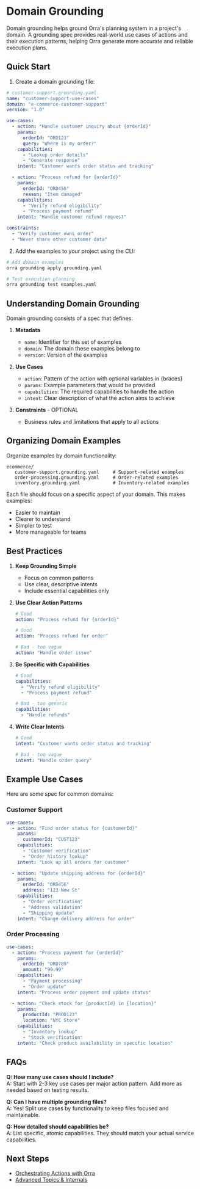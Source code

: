 # Domain Grounding

Domain grounding helps ground Orra's planning system in a project's domain. A grounding spec provides real-world use cases of actions and their execution patterns, helping Orra generate more accurate and reliable execution plans.

## Quick Start

1. Create a domain grounding file:

```yaml
# customer-support.grounding.yaml
name: "customer-support-use-cases"
domain: "e-commerce-customer-support"
version: "1.0"

use-cases:
  - action: "Handle customer inquiry about {orderId}"
    params:
      orderId: "ORD123"
      query: "Where is my order?"
    capabilities:
      - "Lookup order details"
      - "Generate response"
    intent: "Customer wants order status and tracking"

  - action: "Process refund for {orderId}"
    params:
      orderId: "ORD456"
      reason: "Item damaged"
    capabilities:
      - "Verify refund eligibility"
      - "Process payment refund"
    intent: "Handle customer refund request"

constraints:
  - "Verify customer owns order"
  - "Never share other customer data"
```

2. Add the examples to your project using the CLI:

```bash
# Add domain examples
orra grounding apply grounding.yaml

# Test execution planning
orra grounding test examples.yaml
```

## Understanding Domain Grounding

Domain grounding consists of a spec that defines:

1. **Metadata**
   - `name`: Identifier for this set of examples
   - `domain`: The domain these examples belong to
   - `version`: Version of the examples

2. **Use Cases**
   - `action`: Pattern of the action with optional variables in {braces}
   - `params`: Example parameters that would be provided
   - `capabilities`: The required capabilities to handle the action
   - `intent`: Clear description of what the action aims to achieve

3. **Constraints** - OPTIONAL
   - Business rules and limitations that apply to all actions

## Organizing Domain Examples

Organize examples by domain functionality:

```
ecommerce/
   customer-support.grounding.yaml     # Support-related examples
   order-processing.grounding.yaml     # Order-related examples
   inventory.grounding.yaml            # Inventory-related examples
```

Each file should focus on a specific aspect of your domain. This makes examples:
- Easier to maintain
- Clearer to understand
- Simpler to test
- More manageable for teams

## Best Practices

1. **Keep Grounding Simple**
   - Focus on common patterns
   - Use clear, descriptive intents
   - Include essential capabilities only

2. **Use Clear Action Patterns**
   ```yaml
   # Good
   action: "Process refund for {orderId}"
   ```
   
   ```yaml
   # Good
   action: "Process refund for order"
   ```
   
   ```yaml
   # Bad - too vague
   action: "Handle order issue"
   ```

3. **Be Specific with Capabilities**
   ```yaml
   # Good
   capabilities:
     - "Verify refund eligibility"
     - "Process payment refund"
   ```
   
   ```yaml
   # Bad - too generic
   capabilities:
     - "Handle refunds"
   ```

4. **Write Clear Intents**
   ```yaml
   # Good
   intent: "Customer wants order status and tracking"
   ```
   
   ```yaml
   # Bad - too vague
   intent: "Handle order query"
   ```

## Example Use Cases

Here are some spec for common domains:

### Customer Support

```yaml
use-cases:
  - action: "Find order status for {customerId}"
    params:
      customerId: "CUST123"
    capabilities:
      - "Customer verification"
      - "Order history lookup"
    intent: "Look up all orders for customer"

  - action: "Update shipping address for {orderId}"
    params:
      orderId: "ORD456"
      address: "123 New St"
    capabilities:
      - "Order verification"
      - "Address validation"
      - "Shipping update"
    intent: "Change delivery address for order"
```

### Order Processing

```yaml
use-cases:
  - action: "Process payment for {orderId}"
    params:
      orderId: "ORD789"
      amount: "99.99"
    capabilities:
      - "Payment processing"
      - "Order update"
    intent: "Process order payment and update status"

  - action: "Check stock for {productId} in {location}"
    params:
      productId: "PROD123"
      location: "NYC Store"
    capabilities:
      - "Inventory lookup"
      - "Stock verification"
    intent: "Check product availability in specific location"
```

## FAQs

**Q: How many use cases should I include?**  
A: Start with 2-3 key use cases per major action pattern. Add more as needed based on testing results.

**Q: Can I have multiple grounding files?**  
A: Yes! Split use cases by functionality to keep files focused and maintainable.

**Q: How detailed should capabilities be?**  
A: List specific, atomic capabilities. They should match your actual service capabilities.

## Next Steps

- [Orchestrating Actions with Orra](actions.md)
- [Advanced Topics & Internals](advanced.md)

